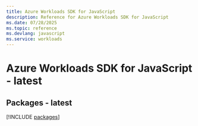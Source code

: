 ```yaml
---
title: Azure Workloads SDK for JavaScript
description: Reference for Azure Workloads SDK for JavaScript
ms.date: 07/28/2025
ms.topic: reference
ms.devlang: javascript
ms.service: workloads
---
```

# Azure Workloads SDK for JavaScript - latest
## Packages - latest
[!INCLUDE [packages](workloads-index.md)]